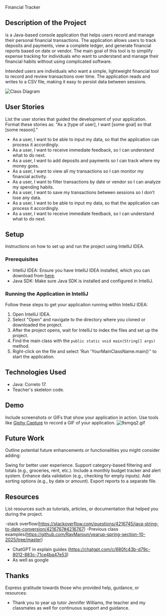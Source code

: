  Financial Tracker
## Description of the Project

is a Java-based console application that helps users record and manage their personal financial transactions. The application 
allows users to track deposits and payments, view a complete ledger, and generate financial reports based on date or vendor. 
The main goal of this tool is to simplify expense tracking for individuals who want to understand and manage 
their financial habits without using complicated software.

Intended users are individuals who want a simple, lightweight financial tool to record and review transactions over time. The application reads and writes to a CSV file, making it easy to persist data between sessions.

![Class Diagram](path/to/your/class_diagram.png)

## User Stories

List the user stories that guided the development of your application. Format these stories as: "As a [type of user], I want [some goal] so that [some reason]."
- As a user, I want to be able to input my data, so that the application can process it accordingly.
- As a user, I want to receive immediate feedback, so I can understand what to do next.
- As a user, I want to add deposits and payments so I can track where my money goes.
- As a user, I want to view all my transactions so I can monitor my financial activity.
- As a user, I want to filter transactions by date or vendor so I can analyze my spending habits.
- As a user, I want to save my transactions between sessions so I don’t lose any data.
- As a user, I want to be able to input my data, so that the application can process it accordingly.
- As a user, I want to receive immediate feedback, so I can understand what to do next.

## Setup

Instructions on how to set up and run the project using IntelliJ IDEA.

### Prerequisites

- IntelliJ IDEA: Ensure you have IntelliJ IDEA installed, which you can download from [here](https://www.jetbrains.com/idea/download/).
- Java SDK: Make sure Java SDK is installed and configured in IntelliJ.

### Running the Application in IntelliJ

Follow these steps to get your application running within IntelliJ IDEA:

1. Open IntelliJ IDEA.
2. Select "Open" and navigate to the directory where you cloned or downloaded the project.
3. After the project opens, wait for IntelliJ to index the files and set up the project.
4. Find the main class with the `public static void main(String[] args)` method.
5. Right-click on the file and select 'Run 'YourMainClassName.main()'' to start the application.

## Technologies Used

- Java: Correto 17.
- Teacher's skeleton code.

## Demo

Include screenshots or GIFs that show your application in action. Use tools like [Giphy Capture](https://giphy.com/apps/giphycapture) to record a GIF of your application.
![9smgq2.gif](../../../../Downloads/9smgq2.gif)

## Future Work

Outline potential future enhancements or functionalities you might consider adding:

Swing for better user experience.
Support category-based filtering and totals (e.g., groceries, rent, etc.).
Include a monthly budget tracker and alert system.
Enhance data validation (e.g., checking for empty inputs).
Add sorting options (e.g., by date or amount).
Export reports to a separate file.

## Resources

List resources such as tutorials, articles, or documentation that helped you during the project.

-stack overflow(https://stackoverflow.com/questions/4216745/java-string-to-date-conversion/4216767#4216767)
-Previous class examples(https://github.com/RayMaroun/yearup-spring-section-10-2025/tree/master)
- ChatGPT in explain guides (https://chatgpt.com/c/680fc43b-d79c-8012-883c-71ce4ba47e53)
- As well as google

## Thanks

Express gratitude towards those who provided help, guidance, or resources:

- Thank you to year up tutor Jennifer Williams, the teacher and my classmates as well for continuous support and guidance.

 